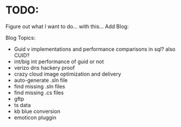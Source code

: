 # TODO:
Figure out what I want to do...  with this...
Add Blog:


Blog Topics:
* Guid v implementations and performance comparisons in sql? also CUID?
* int/big int performance of guid or not
* verizo dns hackery proof
* crazy cloud image optimization and delivery
* auto-generate .sln file 
* find missing .sln files
* find missing .cs files
* gftp
* ts data 
* kb blue conversion 
* emoticon pluggin  
